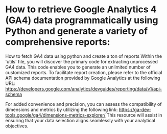 # How to retrieve Google Analytics 4 (GA4) data programmatically using Python and generate a variety of comprehensive reports:
How to fetch GA4 data using python and create a ton of reports
Within the 'utils' file, you will discover the primary code for extracting unprocessed GA4 data. This code enables you to generate an unlimited number of customized reports. To facilitate report creation, please refer to the official API schema documentation provided by Google Analytics at the following URL: https://developers.google.com/analytics/devguides/reporting/data/v1/api-schema

For added convenience and precision, you can assess the compatibility of dimensions and metrics by utilizing the following link: https://ga-dev-tools.google/ga4/dimensions-metrics-explorer/ This resource will assist in ensuring that your data selection aligns seamlessly with your analytical objectives.